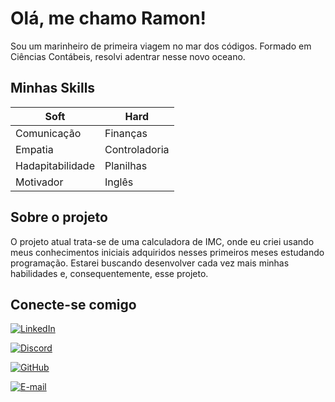 # Olá, me chamo Ramon!

Sou um marinheiro de primeira viagem no mar dos códigos. Formado em Ciências Contábeis, resolvi adentrar nesse novo oceano.

## Minhas Skills

| Soft | Hard |
|------|----------|
Comunicação | Finanças
Empatia | Controladoria
Hadapitabilidade | Planilhas
Motivador | Inglês

## Sobre o projeto

O projeto atual trata-se de uma calculadora de IMC, onde eu criei usando meus conhecimentos iniciais adquiridos nesses primeiros meses estudando programação. Estarei buscando desenvolver cada vez mais minhas habilidades e, consequentemente, esse projeto.

## Conecte-se comigo

[![LinkedIn](https://img.shields.io/badge/LinkedIn-0077B5?style=for-the-badge&logo=linkedin&logoColor=white)](https://www.linkedin.com/in/ramon-silva-51b694194/)

[![Discord](https://img.shields.io/badge/Discord-7289DA?style=for-the-badge&logo=discord&logoColor=white)](https://discord.com/channels/@ramu1000/)

[![GitHub](https://img.shields.io/badge/GitHub-100000?style=for-the-badge&logo=github&logoColor=white)](https://github.com/ramu00s)

[![E-mail](https://img.shields.io/badge/-Email-000?style=for-the-badge&logo=microsoft-outlook&logoColor=007BFF)](mailto:rgomessilva16@gmail.com)